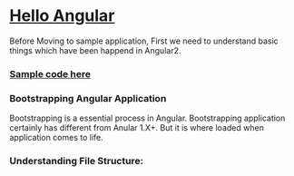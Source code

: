 # [Hello Angular](https://plnkr.co/edit/cBWxRPtDiIKZIAv8kSVM?p=preview)

Before Moving to sample application, First we need to understand basic things which have been happend in Angular2. 

### [Sample code here](https://plnkr.co/edit/cBWxRPtDiIKZIAv8kSVM?p=preview)

### Bootstrapping Angular Application
Bootstrapping is a essential process in Angular. Bootstrapping application certainly has different from Anular 1.X+. But it is where loaded when application comes to life.

### Understanding File Structure:
